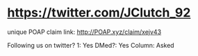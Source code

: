 # https://twitter.com/JClutch_92

unique POAP claim link: 
http://POAP.xyz/claim/xejv43

Following us on twitter? 1: Yes
DMed?: Yes
Column: Asked